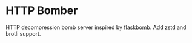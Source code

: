 # HTTP Bomber

HTTP decompression bomb server inspired by [flaskbomb](https://github.com/khast3x/flaskbomb). Add zstd and brotli support.

